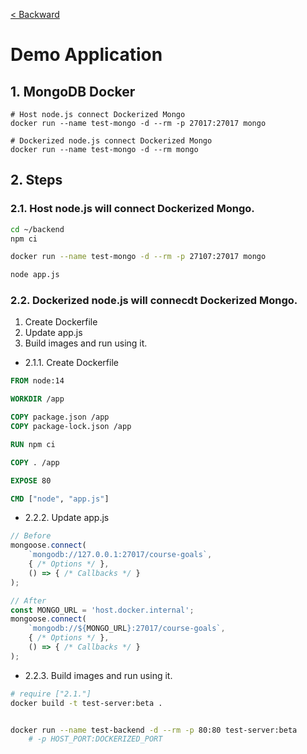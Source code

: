 [< Backward](../README.md)

# Demo Application

## 1. MongoDB Docker

```
# Host node.js connect Dockerized Mongo
docker run --name test-mongo -d --rm -p 27017:27017 mongo

# Dockerized node.js connect Dockerized Mongo
docker run --name test-mongo -d --rm mongo
```

## 2. Steps

### 2.1. Host node.js will connect Dockerized Mongo.

```sh
cd ~/backend
npm ci

docker run --name test-mongo -d --rm -p 27107:27017 mongo

node app.js
```

### 2.2. Dockerized node.js will connecdt Dockerized Mongo.

1. Create Dockerfile
2. Update app.js
3. Build images and run using it.

- 2.1.1. Create Dockerfile

```Dockerfile
FROM node:14

WORKDIR /app

COPY package.json /app
COPY package-lock.json /app

RUN npm ci

COPY . /app

EXPOSE 80

CMD ["node", "app.js"]
```

- 2.2.2. Update app.js

```js
// Before
mongoose.connect(
    `mongodb://127.0.0.1:27017/course-goals`,
    { /* Options */ },
    () => { /* Callbacks */ }
);

// After
const MONGO_URL = 'host.docker.internal';
mongoose.connect(
    `mongodb://${MONGO_URL}:27017/course-goals`,
    { /* Options */ },
    () => { /* Callbacks */ }
);
```

- 2.2.3. Build images and run using it.

```sh
# require ["2.1."]
docker build -t test-server:beta .


docker run --name test-backend -d --rm -p 80:80 test-server:beta
    # -p HOST_PORT:DOCKERIZED_PORT
```